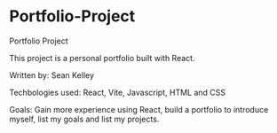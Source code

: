 # Portfolio-Project

Portfolio Project

This project is a personal portfolio built with React.

Written by: Sean Kelley

Techbologies used: React, Vite, Javascript, HTML and CSS

Goals: Gain more experience using React, build a portfolio to introduce myself, list my goals and list my projects.
